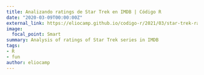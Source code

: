 ```yaml
---
title: Analizando ratings de Star Trek en IMDB | Código R
date: "2020-03-09T00:00:00Z"
external_link: https://eliocamp.github.io/codigo-r/2021/03/star-trek-rakings/
image:
  focal_point: Smart
summary: Analysis of ratings of Star Trek series in IMDB
tags:
- R
- fun
author: eliocamp
---
```

